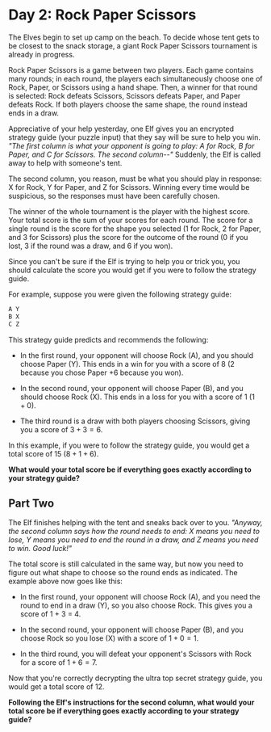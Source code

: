 # Day 2: Rock Paper Scissors

The Elves begin to set up camp on the beach. To decide whose tent gets to be closest
to the snack storage, a giant Rock Paper Scissors tournament is already in progress.

Rock Paper Scissors is a game between two players. Each game contains many rounds;
in each round, the players each simultaneously choose one of Rock, Paper, or
Scissors using a hand shape. Then, a winner for that round is selected: Rock defeats
Scissors, Scissors defeats Paper, and Paper defeats Rock. If both players choose the
same shape, the round instead ends in a draw.

Appreciative of your help yesterday, one Elf gives you an encrypted strategy guide
(your puzzle input) that they say will be sure to help you win. <i>"The first column
is what your opponent is going to play: A for Rock, B for Paper, and C for Scissors.
The second column--"</i> Suddenly, the Elf is called away to help with someone's tent.

The second column, you reason, must be what you should play in response: X for Rock,
Y for Paper, and Z for Scissors. Winning every time would be suspicious, so the
responses must have been carefully chosen.

The winner of the whole tournament is the player with the highest score. Your total
score is the sum of your scores for each round. The score for a single round is the
score for the shape you selected ($1$ for Rock, $2$ for Paper, and $3$ for Scissors) plus
the score for the outcome of the round ($0$ if you lost, $3$ if the round was a draw,
and $6$ if you won).

Since you can't be sure if the Elf is trying to help you or trick you, you should
calculate the score you would get if you were to follow the strategy guide.

For example, suppose you were given the following strategy guide:

```txt
A Y
B X
C Z
```

This strategy guide predicts and recommends the following:

- In the first round, your opponent will choose Rock (A), and you should choose
  Paper (Y). This ends in a win for you with a score of $8$ ($2$ because you chose
  Paper $+ 6$ because you won).

- In the second round, your opponent will choose Paper (B), and you should choose
  Rock (X). This ends in a loss for you with a score of $1$ ($1 + 0$).

- The third round is a draw with both players choosing Scissors, giving you a score
  of $3 + 3 = 6$.

In this example, if you were to follow the strategy guide, you would get a total
score of $15$ ($8 + 1 + 6$).

<b>What would your total score be if everything goes exactly according to your
strategy guide?</b>

## Part Two

The Elf finishes helping with the tent and sneaks back over to you. <i>"Anyway, the
second column says how the round needs to end: X means you need to lose, Y means
you need to end the round in a draw, and Z means you need to win. Good luck!"</i>

The total score is still calculated in the same way, but now you need to figure out
what shape to choose so the round ends as indicated. The example above now goes
like this:

- In the first round, your opponent will choose Rock (A), and you need the round
  to end in a draw (Y), so you also choose Rock. This gives you a score of 1 + 3 = 4.

- In the second round, your opponent will choose Paper (B), and you choose Rock so
  you lose (X) with a score of $1 + 0 = 1$.

- In the third round, you will defeat your opponent's Scissors with Rock for a score
  of $1 + 6 = 7$.

Now that you're correctly decrypting the ultra top secret strategy guide, you would
get a total score of $12$.

<b>Following the Elf's instructions for the second column, what would your total score
be if everything goes exactly according to your strategy guide?</b>
